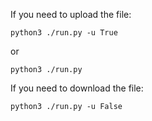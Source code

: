 
If you need to upload the file:

```
python3 ./run.py -u True
```

or

```
python3 ./run.py
```

If you need to download the file:

```
python3 ./run.py -u False
```